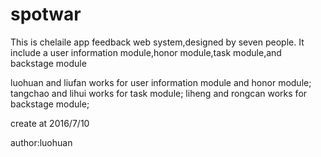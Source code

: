 # spotwar
This is chelaile app feedback web  system,designed by seven people.
It include a user information module,honor module,task module,and backstage module

luohuan and liufan works for user information module and honor module;
tangchao and lihui works for task module;
liheng and rongcan works for backstage module;



create at 2016/7/10

author:luohuan
